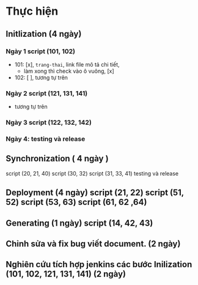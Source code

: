 
# Thực hiện

## Initlization (4 ngày)

### Ngày 1 script (101, 102) 

- 101: [x], `trang-thai`, link file mô tả chi tiết, 
   - làm xong thì check vào ô vuông,  [x] 
- 102: [ ], tương tự trên

### Ngày 2 script (121, 131, 141)
- tương tự trên 

### Ngày 3 script (122, 132, 142)	

### Ngày 4: testing và release

## Synchronization ( 4 ngày )	
script (20, 21, 40)	script (30, 32)	script (31, 33, 41)	testing và release

## Deployment (4 ngày)	script (21, 22)	script (51, 52)	script (53, 63)	script (61, 62 ,64)

## Generating (1 ngày)	script (14, 42, 43)			

## Chỉnh sửa và fix bug viết document. (2 ngày)				

## Nghiên cứu tích hợp jenkins các bước Inilization (101, 102, 121, 131, 141) (2 ngày)				


